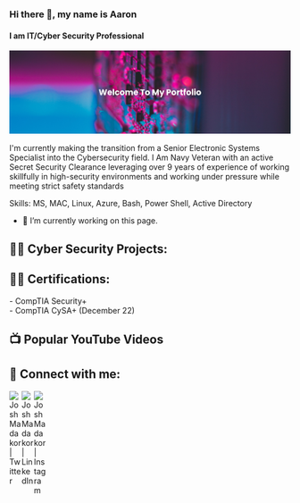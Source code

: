### Hi there 👋, my name is Aaron
#### I am IT/Cyber Security Professional 
![I am IT/Cyber Security Professional ](https://github.com/aronwill102/aronwill102/blob/main/banner.png)

I'm currently making the transition from a Senior Electronic Systems Specialist into the Cybersecurity field. I Am Navy Veteran with an active Secret Security Clearance leveraging over 9 years of experience of working skillfully in high-security environments and working under pressure while meeting strict safety standards

Skills: MS, MAC, Linux, Azure, Bash, Power Shell, Active Directory

- 🔭 I’m currently working on this page. 


<h2>👨‍💻 Cyber Security Projects:</h2>



<h2>👨‍💻 Certifications:</h2>
  - CompTIA Security+<br>
  - CompTIA CySA+ (December 22)


<h2>📺 Popular YouTube Videos</h2>


<h2> 🤳 Connect with me:</h2>

[<img align="left" alt="JoshMadakor | Twitter" width="22px" src="https://cdn.jsdelivr.net/npm/simple-icons@v3/icons/twitter.svg" />][twitter]
[<img align="left" alt="JoshMadakor | LinkedIn" width="22px" src="https://cdn.jsdelivr.net/npm/simple-icons@v3/icons/linkedin.svg" />][linkedin]
[<img align="left" alt="JoshMadakor | Instagram" width="22px" src="https://cdn.jsdelivr.net/npm/simple-icons@v3/icons/instagram.svg" />][instagram]

[twitter]: https://twitter.com/AronWill102
[instagram]: https://www.instagram.com/aronw.ill/
[linkedin]: https://linkedin.com/in/aaron-williams102

<!--
**joshmadakor1/joshmadakor1** is a ✨ _special_ ✨ repository because its `README.md` (this file) appears on your GitHub profile.

Here are some ideas to get you started:

- 🔭 I’m currently working on ...
- 🌱 I’m currently learning ...
- 👯 I’m looking to collaborate on ...
- 🤔 I’m looking for help with ...
- 💬 Ask me about ...
- 📫 How to reach me: ...
- 😄 Pronouns: ...
- ⚡ Fun fact: ...
-->
